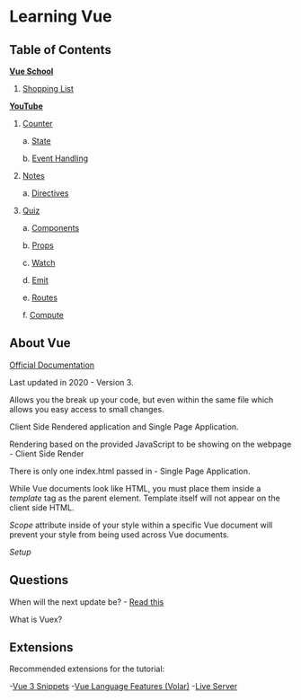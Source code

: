 # Learning Vue

## Table of Contents

[**Vue School**](./vueSchool/README.md)

1. [Shopping List](./vueSchool/ShoppingList/index.html)

[**YouTube**](./YouTube/README.md)

1. [Counter](../YouTube/Counter/README.md)

    a. [State](../YouTube/Counter/README.md/#state)

    b. [Event Handling](../YouTube/Counter/README.md/#event-handling)

2. [Notes](./YouTube/Notes/README.md)

    a. [Directives](./YouTube/Notes/README.md/#directives)

3. [Quiz](./YouTube/Quiz/README.md)

    a. [Components](./YouTube/Quiz/README.md/#components)

    b. [Props](./YouTube/Quiz/README.md/#props)

    c. [Watch](./YouTube/Quiz/README.md/#watch)

    d. [Emit](./YouTube/Quiz/README.md/#emit)

    e. [Routes](./YouTube/Quiz/README.md/#routes)

    f. [Compute](./YouTube/Quiz/README.md/#compute)

## About Vue

[Official Documentation](https://vuejs.org/guide/quick-start.html#creating-a-vue-application)

Last updated in 2020 - Version 3.

Allows you the break up your code, but even within the same file which allows you easy access to small changes.

Client Side Rendered application and Single Page Application.

Rendering based on the provided JavaScript to be showing on the webpage - Client Side Render

There is only one index.html passed in - Single Page Application.

While Vue documents look like HTML, you must place them inside a *template* tag as the parent element. Template itself will not appear on the client side HTML.

*Scope* attribute inside of your style within a specific Vue document will prevent your style from being used across Vue documents.

*Setup*

## Questions

When will the next update be? - [Read this](https://thenewstack.io/vue-2023/)

What is Vuex?

## Extensions

Recommended extensions for the tutorial:

-[Vue 3 Snippets](https://marketplace.visualstudio.com/items?itemName=hollowtree.vue-snippets)
-[Vue Language Features (Volar)](https://marketplace.visualstudio.com/items?itemName=Vue.volar)
-[Live Server](https://marketplace.visualstudio.com/items?itemName=ritwickdey.LiveServer)